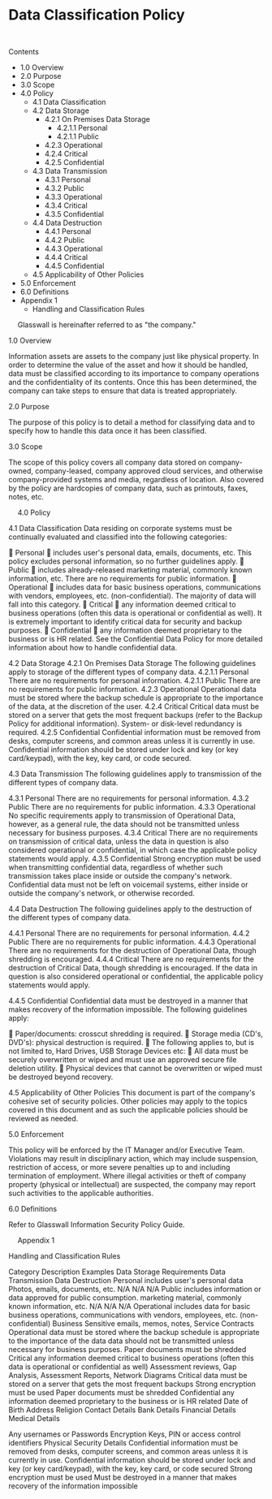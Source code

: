 # Data Classification Policy
	 
Contents

- 1.0 Overview
- 2.0 Purpose
- 3.0 Scope
- 4.0 Policy
  - 4.1 Data Classification
  - 4.2 Data Storage
    - 4.2.1 On Premises Data Storage
      - 4.2.1.1 Personal
      - 4.2.1.1 Public
    - 4.2.3 Operational
    - 4.2.4 Critical
    - 4.2.5 Confidential
  - 4.3 Data Transmission
    - 4.3.1 Personal
    - 4.3.2 Public
    - 4.3.3 Operational
    - 4.3.4 Critical
    - 4.3.5 Confidential
  - 4.4 Data Destruction
    - 4.4.1 Personal
    - 4.4.2 Public
    - 4.4.3 Operational
    - 4.4.4 Critical
    - 4.4.5 Confidential
  - 4.5 Applicability of Other Policies
 - 5.0 Enforcement
- 6.0 Definitions
- Appendix 1
  - Handling and Classification Rules

 
Glasswall is hereinafter referred to as "the company."

1.0 Overview

Information assets are assets to the company just like physical property.  In order to determine the value of the asset and how it should be handled, data must be classified according to its importance to company operations and the confidentiality of its contents.  Once this has been determined, the company can take steps to ensure that data is treated appropriately.

2.0 Purpose

The purpose of this policy is to detail a method for classifying data and to specify how to handle this data once it has been classified.  

3.0 Scope

The scope of this policy covers all company data stored on company-owned, company-leased, company approved cloud services, and otherwise company-provided systems and media, regardless of location.  Also covered by the policy are hardcopies of company data, such as printouts, faxes, notes, etc.

 
4.0 Policy

4.1 Data Classification
Data residing on corporate systems must be continually evaluated and classified into the following categories:

	Personal
	includes user's personal data, emails, documents, etc.  This policy excludes personal information, so no further guidelines apply.
	Public
	includes already-released marketing material, commonly known information, etc.  There are no requirements for public information.
	Operational
	includes data for basic business operations, communications with vendors, employees, etc. (non-confidential).  The majority of data will fall into this category.
	Critical
	any information deemed critical to business operations (often this data is operational or confidential as well).  It is extremely important to identify critical data for security and backup purposes.
	Confidential
	any information deemed proprietary to the business or is HR related.  See the Confidential Data Policy for more detailed information about how to handle confidential data.

4.2 Data Storage
4.2.1 On Premises Data Storage
The following guidelines apply to storage of the different types of company data.
4.2.1.1 Personal
There are no requirements for personal information.
4.2.1.1 Public
There are no requirements for public information.
4.2.3 Operational
Operational data must be stored where the backup schedule is appropriate to the importance of the data, at the discretion of the user.
4.2.4 Critical
Critical data must be stored on a server that gets the most frequent backups (refer to the Backup Policy for additional information).  System- or disk-level redundancy is required.
4.2.5 Confidential
Confidential information must be removed from desks, computer screens, and common areas unless it is currently in use.  Confidential information should be stored under lock and key (or key card/keypad), with the key, key card, or code secured.

4.3 Data Transmission
The following guidelines apply to transmission of the different types of company data.

4.3.1 Personal
There are no requirements for personal information.
4.3.2 Public
There are no requirements for public information.
4.3.3 Operational
No specific requirements apply to transmission of Operational Data, however, as a general rule, the data should not be transmitted unless necessary for business purposes.
4.3.4 Critical
There are no requirements on transmission of critical data, unless the data in question is also considered operational or confidential, in which case the applicable policy statements would apply.
4.3.5 Confidential
Strong encryption must be used when transmitting confidential data, regardless of whether such transmission takes place inside or outside the company's network.  Confidential data must not be left on voicemail systems, either inside or outside the company's network, or otherwise recorded.

4.4 Data Destruction
The following guidelines apply to the destruction of the different types of company data.

4.4.1 Personal
There are no requirements for personal information.
4.4.2 Public
There are no requirements for public information.
4.4.3 Operational
There are no requirements for the destruction of Operational Data, though shredding is encouraged.
4.4.4 Critical
There are no requirements for the destruction of Critical Data, though shredding is encouraged.  If the data in question is also considered operational or confidential, the applicable policy statements would apply.
 

4.4.5 Confidential
Confidential data must be destroyed in a manner that makes recovery of the information impossible.  The following guidelines apply:

	Paper/documents: crosscut shredding is required.
	Storage media (CD's, DVD's): physical destruction is required.
	The following applies to, but is not limited to, Hard Drives, USB Storage Devices etc:
	All data must be securely overwritten or wiped and must use an approved secure file deletion utility.
	Physical devices that cannot be overwritten or wiped must be destroyed beyond recovery.

4.5 Applicability of Other Policies
This document is part of the company's cohesive set of security policies.  Other policies may apply to the topics covered in this document and as such the applicable policies should be reviewed as needed.

5.0 Enforcement

This policy will be enforced by the IT Manager and/or Executive Team. Violations may result in disciplinary action, which may include suspension, restriction of access, or more severe penalties up to and including termination of employment. Where illegal activities or theft of company property (physical or intellectual) are suspected, the company may report such activities to the applicable authorities.

6.0 Definitions

Refer to Glasswall Information Security Policy Guide.



 
Appendix 1

Handling and Classification Rules

Category	Description	Examples	Data Storage Requirements	Data Transmission	Data Destruction
Personal	includes user's personal data	Photos, emails, documents, etc.  	N/A	N/A	N/A
Public	includes information or data approved for public consumption.  	marketing material, commonly known information, etc.	N/A	N/A	N/A
Operational	includes data for basic business operations, communications with vendors, employees, etc. (non-confidential)	Business Sensitive emails, memos, notes, Service Contracts	Operational data must be stored where the backup schedule is appropriate to the importance of the data	data should not be transmitted unless necessary for business purposes.	Paper documents must be shredded
Critical	any information deemed critical to business operations (often this data is operational or confidential as well)	Assessment reviews, Gap Analysis, Assessment Reports, Network Diagrams	Critical data must be stored on a server that gets the most frequent backups	Strong encryption must be used	Paper documents must be shredded
Confidential	any information deemed proprietary to the business or is HR related	Date of Birth
Address
Religion
Contact Details
Bank Details
Financial Details
Medical Details

Any usernames or Passwords
Encryption Keys, PIN or access control identifiers
Physical Security Details	Confidential information must be removed from desks, computer screens, and common areas unless it is currently in use.  Confidential information should be stored under lock and key (or key card/keypad), with the key, key card, or code secured	Strong encryption must be used	Must be destroyed in a manner that makes recovery of the information impossible

